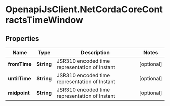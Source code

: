 # OpenapiJsClient.NetCordaCoreContractsTimeWindow

## Properties

Name | Type | Description | Notes
------------ | ------------- | ------------- | -------------
**fromTime** | **String** | JSR310 encoded time representation of Instant | [optional] 
**untilTime** | **String** | JSR310 encoded time representation of Instant | [optional] 
**midpoint** | **String** | JSR310 encoded time representation of Instant | [optional] 


